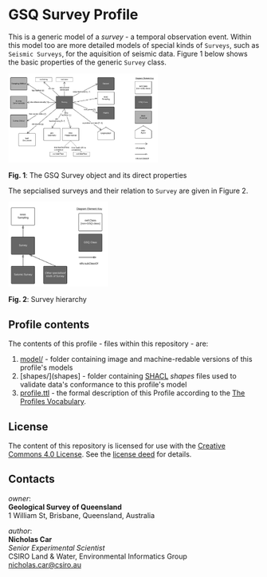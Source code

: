 # GSQ Survey Profile
This is a generic model of a *survey* - a temporal observation event. Within this model too are more detailed models of special kinds of `Surveys`, such as `Seismic Surveys`, for the aquisition of seismic data. Figure 1 below shows the basic properties of the generic `Survey` class. 

<img src="model/survey.svg" style="width:300px;" alt="The GSQ Survey object and its direct properties" />  

**Fig. 1**: The GSQ Survey object and its direct properties  

The sepcialised surveys and their relation to `Survey` are given in Figure 2.

<img src="model/survey-hierarchy.svg" style="width:200px;" alt="Survey hierarchy" />  

**Fig. 2**: Survey hierarchy  


## Profile contents
The contents of this profile - files within this repository - are:

1. [model/](model/) - folder containing image and machine-redable versions of this profile's models
2. [shapes/](shapes] - folder containing [SHACL](https://www.w3.org/TR/shacl/) *shapes* files used to validate data's conformance to this profile's model
3. [profile.ttl](profile.ttl) - the formal description of this Profile according to the [The Profiles Vocabulary](https://www.w3.org/TR/dx-prof/).


## License
The content of this repository is licensed for use with the [Creative Commons 4.0 License](https://creativecommons.org/licenses/by/4.0/). See the [license deed](LICENSE) for details.


## Contacts
*owner*:  
**Geological Survey of Queensland**  
1 William St, Brisbane, Queensland, Australia  

*author*:  
**Nicholas Car**  
*Senior Experimental Scientist*  
CSIRO Land & Water, Environmental Informatics Group  
<nicholas.car@csiro.au>
